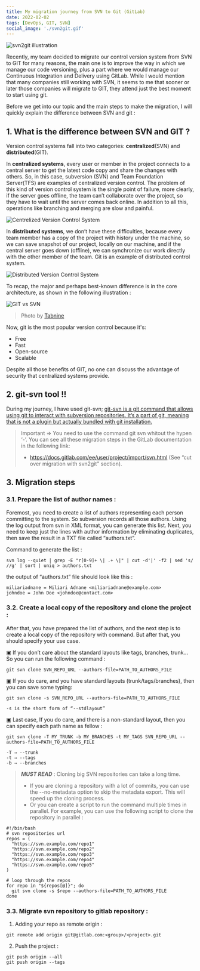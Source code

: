 ```yaml
---
title: My migration journey from SVN to Git (GitLab)
date: 2022-02-02
tags: [DevOps, GIT, SVN]
social_image: './svn2git.gif'
---
```


![svn2git illustration](./svn2git.gif)

Recently, my team decided to migrate our control version system from SVN to GIT for many reasons, the main one is to improve the way in which we manage our code versioning, plus a part where we would manage our Continuous Integration and Delivery using GitLab. While I would mention that many companies still working with SVN, it seems to me that sooner or later those companies will migrate to GIT, they attend just the best moment to start using git.

Before we get into our topic and the main steps to make the migration, I will quickly explain the difference between SVN and git :

## 1. What is the difference between SVN and GIT ?

Version control systems fall into two categories: **centralized**(SVN) and **distributed**(GIT).

In **centralized systems**, every user or member in the project connects to a central server to get the latest code copy and share the changes with others. So, in this case, subversion (SVN) and Team Foundation Server(TFS) are examples of centralized version control. The problem of this kind of version control system is the single point of failure, more clearly, if the server goes offline, the team can’t collaborate over the project, so they have to wait until the server comes back online. In addition to all this, operations like branching and merging are slow and painful.

![Centrelized Version Control System](./centalized-system.png)

In **distributed systems**, we don’t have these difficulties, because every team member has a copy of the project with history under the machine, so we can save snapshot of our project, locally on our machine, and if the central server goes down (offline), we can synchronize our work directly with the other member of the team. Git is an example of distributed control system.

![Distributed Version Control System](./distributed-system.png)

To recap, the major and perhaps best-known difference is in the core architecture, as shown in the following illustration :

![GIT vs SVN](./git-svn-architecture.png)
> Photo by [Tabnine](https://www.tabnine.com/blog/svn-vs-git/)

Now, git is the most popular version control because it's: <br/>
  - Free
  - Fast
  - Open-source
  - Scalable 

Despite all those benefits of GIT, no one can discuss the advantage of security that centralized systems provide.

## 2. git-svn tool !!

During my journey, I have used git-svn; [git-svn is a git command that allows using git to interact with subversion repositories. It’s a part of git, meaning that is not a plugin but actually bundled with git installation.](https://gist.github.com/rickyah/7bc2de953ce42ba07116)  

> Important ⇒ You need to use the command git svn whitout the hypen ‘-’. You can see all these migration steps in the GitLab documentation in the following link: 
>
> - https://docs.gitlab.com/ee/user/project/import/svn.html (See “cut over migration with svn2git” section).

## 3. Migration steps

### 3.1. Prepare the list of author names :

Foremost, you need to create a list of authors representing each person committing to the system. So subversion records all those authors. Using the log output from svn in XML format, you can generate this list. Next, you need to keep just the lines with author information by eliminating duplicates, then save the result in a TXT file called “authors.txt”.

Command to generate the list :

```	
svn log --quiet | grep -E "r[0-9]+ \| .+ \|" | cut -d'|' -f2 | sed 's/ //g' | sort | uniq > authors.txt  
```	

the output of “authors.txt” file should look like this :

```	
miliariadnane = Miliari Adnane <miliariadnane@example.com>
johndoe = John Doe <johndoe@contact.com>
```

### 3.2. Create a local copy of the repository and clone the project :

After that, you have prepared the list of authors, and the next step is to create a local copy of the repository with command. But after that, you should specify your use case. 

  ▣ If you don’t care about the standard layouts like tags, branches, trunk… So you can run the following command :

  ```	
  git svn clone SVN_REPO_URL --authors-file=PATH_TO_AUTHORS_FILE
  ```	

  ▣ If you do care, and you have standard layouts (trunk/tags/branches), then you can save some typing: 

  ```
  git svn clone -s SVN_REPO_URL --authors-file=PATH_TO_AUTHORS_FILE

  -s is the short form of “--stdlayout”
  ```

  ▣ Last case, If you do care, and there is a non-standard layout, then you can specify each path name as fellow :

  ```
  git svn clone -T MY_TRUNK -b MY_BRANCHES -t MY_TAGS SVN_REPO_URL --authors-file=PATH_TO_AUTHORS_FILE

  -T ⇒ --trunk
  -t ⇒ --tags
  -b ⇒ --branches
  ```

> ***MUST READ*** : Cloning big SVN repositories can take a long time.
>
> - If you are cloning a repository with a lot of commits, you can use the --no-metadata option to skip the metadata export. This will speed up the cloning process.
> - Or you can create a script to run the command multiple times in parallel. For example, you can use the following script to clone the repository in parallel :

  ```
  #!/bin/bash
  # svn repositories url
  repos = (
    "https://svn.example.com/repo1"
    "https://svn.example.com/repo2"
    "https://svn.example.com/repo3"
    "https://svn.example.com/repo4"
    "https://svn.example.com/repo5"
  )

  # loop through the repos
  for repo in "${repos[@]}"; do
    git svn clone -s $repo --authors-file=PATH_TO_AUTHORS_FILE
  done
  ```
### 3.3. Migrate svn repository to gitlab repository :
1. Adding your repo as remote origin :
  ```
  git remote add origin git@gitlab.com:<group>/<project>.git
  ```
2. Push the project :
  ```
  git push origin --all
  git push origin --tags
  ```



